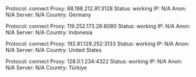 Protocol: connect
Proxy: 88.198.212.91:3128
Status: working
IP: N/A
Anon: N/A
Server: N/A
Country: Germany

Protocol: connect
Proxy: 119.252.173.26:8080
Status: working
IP: N/A
Anon: N/A
Server: N/A
Country: Indonesia

Protocol: connect
Proxy: 192.81.129.252:3133
Status: working
IP: N/A
Anon: N/A
Server: N/A
Country: United States

Protocol: connect
Proxy: 128.0.1.234:4322
Status: working
IP: N/A
Anon: N/A
Server: N/A
Country: Türkiye

